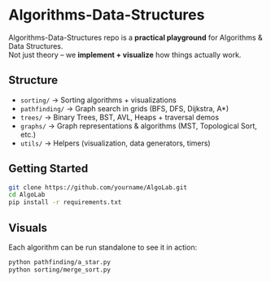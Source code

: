 
# Algorithms-Data-Structures

Algorithms-Data-Structures repo is a **practical playground** for Algorithms & Data Structures.  
Not just theory – we **implement + visualize** how things actually work.

## Structure

- `sorting/` → Sorting algorithms + visualizations  
- `pathfinding/` → Graph search in grids (BFS, DFS, Dijkstra, A*)  
- `trees/` → Binary Trees, BST, AVL, Heaps + traversal demos  
- `graphs/` → Graph representations & algorithms (MST, Topological Sort, etc.)  
- `utils/` → Helpers (visualization, data generators, timers)

## Getting Started

```bash
git clone https://github.com/yourname/AlgoLab.git
cd AlgoLab
pip install -r requirements.txt
```

## Visuals

Each algorithm can be run standalone to see it in action:

```bash
python pathfinding/a_star.py
python sorting/merge_sort.py
```
